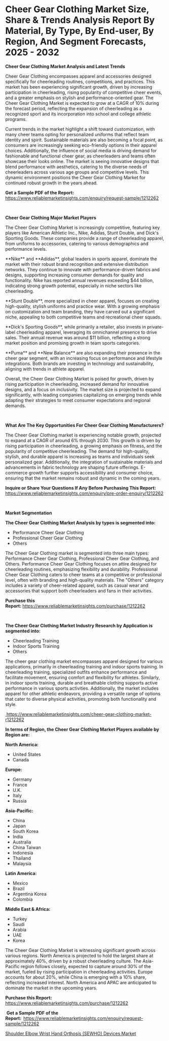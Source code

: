 <p><h1>Cheer Gear Clothing Market Size, Share & Trends Analysis Report By Material, By Type, By End-user, By Region, And Segment Forecasts, 2025 - 2032</h1></p><p><strong>Cheer Gear Clothing Market Analysis and Latest Trends</strong></p>
<p><p>Cheer Gear Clothing encompasses apparel and accessories designed specifically for cheerleading routines, competitions, and practices. This market has been experiencing significant growth, driven by increasing participation in cheerleading, rising popularity of competitive cheer events, and a greater emphasis on stylish and performance-oriented gear. The Cheer Gear Clothing Market is expected to grow at a CAGR of 10% during the forecast period, reflecting the expansion of cheerleading as a recognized sport and its incorporation into school and college athletic programs.</p><p>Current trends in the market highlight a shift toward customization, with many cheer teams opting for personalized uniforms that reflect team identity and spirit. Sustainable materials are also becoming a focal point, as consumers are increasingly seeking eco-friendly options in their apparel choices. Additionally, the influence of social media is driving demand for fashionable and functional cheer gear, as cheerleaders and teams often showcase their looks online. The market is seeing innovative designs that blend performance with aesthetics, catering to the diverse needs of cheerleaders across various age groups and competitive levels. This dynamic environment positions the Cheer Gear Clothing Market for continued robust growth in the years ahead.</p></p>
<p><strong>Get a Sample PDF of the Report:&nbsp;</strong> <a href="https://www.reliablemarketinsights.com/enquiry/request-sample/1212262?utm_campaign=2182&utm_medium=2&utm_source=Github&utm_content=ia&utm_term=24032025&utm_id=cheer-gear-clothing">https://www.reliablemarketinsights.com/enquiry/request-sample/1212262</a></p>
<p>&nbsp;</p>
<p><strong>Cheer Gear Clothing Major Market Players</strong></p>
<p><p>The Cheer Gear Clothing Market is increasingly competitive, featuring key players like American Athletic Inc., Nike, Adidas, Stunt Double, and Dick's Sporting Goods. These companies provide a range of cheerleading apparel, from uniforms to accessories, catering to various demographics and performance levels.</p><p>**Nike** and **Adidas**, global leaders in sports apparel, dominate the market with their robust brand recognition and extensive distribution networks. They continue to innovate with performance-driven fabrics and designs, supporting increasing consumer demands for quality and functionality. Nike has reported annual revenues exceeding $44 billion, indicating strong growth potential, especially in niche sectors like cheerleading.</p><p>**Stunt Double**, more specialized in cheer apparel, focuses on creating high-quality, stylish uniforms and practice wear. With a growing emphasis on customization and team branding, they have carved out a significant niche, appealing to both competitive teams and recreational cheer squads.</p><p>**Dick's Sporting Goods**, while primarily a retailer, also invests in private-label cheerleading apparel, leveraging its omnichannel presence to drive sales. Their annual revenue was around $11 billion, reflecting a strong market position and promising growth in team sports categories.</p><p>**Puma** and **New Balance** are also expanding their presence in the cheer gear segment, with an increasing focus on performance and lifestyle integrations. Both brands are investing in technology and sustainability, aligning with trends in athlete apparel.</p><p>Overall, the Cheer Gear Clothing Market is poised for growth, driven by rising participation in cheerleading, increased demand for innovative designs, and a focus on inclusivity. The market size is projected to expand significantly, with leading companies capitalizing on emerging trends while adapting their strategies to meet consumer expectations and regional demands.</p></p>
<p>&nbsp;</p>
<p><strong>What Are The Key Opportunities For Cheer Gear Clothing Manufacturers?</strong></p>
<p><p>The Cheer Gear Clothing market is experiencing notable growth, projected to expand at a CAGR of around 6% through 2030. This growth is driven by rising participation in cheerleading, a growing emphasis on fitness, and the popularity of competitive cheerleading. The demand for high-quality, stylish, and durable apparel is increasing as teams and individuals seek personalized gear. Additionally, the integration of sustainable materials and advancements in fabric technology are shaping future offerings. E-commerce growth further supports accessibility and consumer choice, ensuring that the market remains robust and dynamic in the coming years.</p></p>
<p><strong>Inquire or Share Your Questions If Any Before Purchasing This Report:</strong> <a href="https://www.reliablemarketinsights.com/enquiry/pre-order-enquiry/1212262?utm_campaign=2182&utm_medium=2&utm_source=Github&utm_content=ia&utm_term=24032025&utm_id=cheer-gear-clothing">https://www.reliablemarketinsights.com/enquiry/pre-order-enquiry/1212262</a></p>
<p>&nbsp;</p>
<p><strong>Market Segmentation</strong></p>
<p><strong>The Cheer Gear Clothing Market Analysis by types is segmented into:</strong></p>
<p><ul><li>Performance Cheer Gear Clothing</li><li>Professional Cheer Gear Clothing</li><li>Others</li></ul></p>
<p><p>The Cheer Gear Clothing market is segmented into three main types: Performance Cheer Gear Clothing, Professional Cheer Gear Clothing, and Others. Performance Cheer Gear Clothing focuses on attire designed for cheerleading routines, emphasizing flexibility and durability. Professional Cheer Gear Clothing caters to cheer teams at a competitive or professional level, often with branding and high-quality materials. The "Others" category includes a variety of cheer-related apparel, such as casual wear and accessories that support both cheerleaders and fans in their activities.</p></p>
<p><strong>Purchase this Report:&nbsp;</strong><a href="https://www.reliablemarketinsights.com/purchase/1212262?utm_campaign=2182&utm_medium=2&utm_source=Github&utm_content=ia&utm_term=24032025&utm_id=cheer-gear-clothing">https://www.reliablemarketinsights.com/purchase/1212262</a></p>
<p>&nbsp;</p>
<p><strong>The Cheer Gear Clothing Market Industry Research by Application is segmented into:</strong></p>
<p><ul><li>Cheerleading Training</li><li>Indoor Sports Training</li><li>Others</li></ul></p>
<p><p>The cheer gear clothing market encompasses apparel designed for various applications, primarily in cheerleading training and indoor sports training. In cheerleading training, specialized outfits enhance performance and facilitate movement, ensuring comfort and flexibility for athletes. Similarly, in indoor sports training, durable and breathable clothing supports active performance in various sports activities. Additionally, the market includes apparel for other athletic endeavors, providing a versatile range of options that cater to diverse physical activities, promoting both functionality and style.</p></p>
<p><a href="https://www.reliablemarketinsights.com/cheer-gear-clothing-market-r1212262?utm_campaign=2182&utm_medium=2&utm_source=Github&utm_content=ia&utm_term=24032025&utm_id=cheer-gear-clothing">&nbsp;https://www.reliablemarketinsights.com/cheer-gear-clothing-market-r1212262</a></p>
<p><strong>In terms of Region, the Cheer Gear Clothing Market Players available by Region are:</strong></p>
<p>
    <p> <strong> North America: </strong>
        <ul>
            <li>United States</li>
            <li>Canada</li>
        </ul>
        </p> 
    <p> <strong> Europe: </strong>
        <ul>
            <li>Germany</li>
            <li>France</li>
            <li>U.K.</li>
            <li>Italy</li>
            <li>Russia</li>
        </ul>
        </p> 
    <p> <strong> Asia-Pacific: </strong>
        <ul>
            <li>China</li>
            <li>Japan</li>
            <li>South Korea</li>
            <li>India</li>
            <li>Australia</li>
            <li>China Taiwan</li>
            <li>Indonesia</li>
            <li>Thailand</li>
            <li>Malaysia</li>
        </ul>
        </p> 
    <p> <strong> Latin America: </strong>
        <ul>
            <li>Mexico</li>
            <li>Brazil</li>
            <li>Argentina Korea</li>
            <li>Colombia</li>
        </ul>
        </p> 
    <p> <strong> Middle East & Africa: </strong>
        <ul>
            <li>Turkey</li>
            <li>Saudi</li>
            <li>Arabia</li>
            <li>UAE</li>
            <li>Korea</li>
        </ul>
    </p>
    </p>
<p><p>The Cheer Gear Clothing Market is witnessing significant growth across various regions. North America is projected to hold the largest share at approximately 40%, driven by a robust cheerleading culture. The Asia-Pacific region follows closely, expected to capture around 30% of the market, fueled by rising participation in cheerleading activities. Europe accounts for about 20%, while China is emerging with a 10% share, reflecting increased interest. North America and APAC are anticipated to dominate the market in the upcoming years.</p></p>
<p><strong>Purchase this Report: </strong><a href="https://www.reliablemarketinsights.com/purchase/1212262?utm_campaign=2182&utm_medium=2&utm_source=Github&utm_content=ia&utm_term=24032025&utm_id=cheer-gear-clothing">https://www.reliablemarketinsights.com/purchase/1212262</a></p>
<p>&nbsp;<strong>Get a Sample PDF of the Report:&nbsp;&nbsp;</strong><a href="https://www.reliablemarketinsights.com/enquiry/request-sample/1212262?utm_campaign=2182&utm_medium=2&utm_source=Github&utm_content=ia&utm_term=24032025&utm_id=cheer-gear-clothing">https://www.reliablemarketinsights.com/enquiry/request-sample/1212262</a></p>
<p><strong></strong></p>
<p><p><a href="https://github.com/mokeleveisel/Market-Research-Report-List-1/blob/main/shoulder-elbow-wrist-hand-orthosis-sewho-devices-market.md?utm_campaign=2182&utm_medium=2&utm_source=Github&utm_content=ia&utm_term=24032025&utm_id=cheer-gear-clothing">Shoulder Elbow Wrist Hand Orthosis (SEWHO) Devices Market</a></p></p>